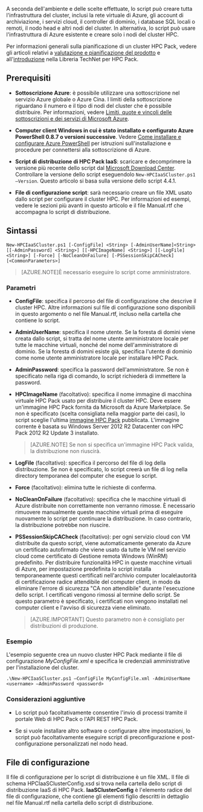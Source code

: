 



A seconda dell'ambiente e delle scelte effettuate, lo script può creare tutta l'infrastruttura del cluster, inclusi la rete virtuale di Azure, gli account di archiviazione, i servizi cloud, il controller di dominio, i database SQL locali o remoti, il nodo head e altri nodi del cluster. In alternativa, lo script può usare l'infrastruttura di Azure esistente e creare solo i nodi del cluster HPC.


Per informazioni generali sulla pianificazione di un cluster HPC Pack, vedere gli articoli relativi a [valutazione e pianificazione del prodotto](https://technet.microsoft.com/library/jj899596.aspx) e all'[introduzione](https://technet.microsoft.com/library/jj899590.aspx) nella Libreria TechNet per HPC Pack.



## Prerequisiti

* **Sottoscrizione Azure**: è possibile utilizzare una sottoscrizione nel servizio Azure globale o Azure Cina. I limiti della sottoscrizione riguardano il numero e il tipo di nodi del cluster che è possibile distribuire. Per informazioni, vedere [Limiti, quote e vincoli delle sottoscrizioni e dei servizi di Microsoft Azure](../articles/azure-subscription-service-limits.md).


* **Computer client Windows in cui è stato installato e configurato Azure PowerShell 0.8.7 o versioni successive**. Vedere [Come installare e configurare Azure PowerShell](../articles/powershell-install-configure.md) per istruzioni sull'installazione e procedure per connettersi alla sottoscrizione di Azure.


* **Script di distribuzione di HPC Pack IaaS**: scaricare e decomprimere la versione più recente dello script dal [Microsoft Download Center](https://www.microsoft.com/download/details.aspx?id=44949). Controllare la versione dello script eseguendolo `New-HPCIaaSCluster.ps1 –Version`. Questo articolo si basa sulla versione dello script 4.4.1.

* **File di configurazione script**: sarà necessario creare un file XML usato dallo script per configurare il cluster HPC. Per informazioni ed esempi, vedere le sezioni più avanti in questo articolo e il file Manual.rtf che accompagna lo script di distribuzione.


## Sintassi

```
New-HPCIaaSCluster.ps1 [-ConfigFile] <String> [-AdminUserName]<String> [[-AdminPassword] <String>] [[-HPCImageName] <String>] [[-LogFile] <String>] [-Force] [-NoCleanOnFailure] [-PSSessionSkipCACheck] [<CommonParameters>]
```
>[AZURE.NOTE]È necessario eseguire lo script come amministratore.

### Parametri

* **ConfigFile**: specifica il percorso del file di configurazione che descrive il cluster HPC. Altre informazioni sul file di configurazione sono disponibili in questo argomento o nel file Manual.rtf, incluso nella cartella che contiene lo script.

* **AdminUserName**: specifica il nome utente. Se la foresta di domini viene creata dallo script, si tratta del nome utente amministratore locale per tutte le macchine virtuali, nonché del nome dell'amministratore di dominio. Se la foresta di domini esiste già, specifica l'utente di dominio come nome utente amministratore locale per installare HPC Pack.

* **AdminPassword**: specifica la password dell'amministratore. Se non è specificato nella riga di comando, lo script richiederà di immettere la password.

* **HPCImageName** (facoltativo): specifica il nome immagine di macchina virtuale HPC Pack usato per distribuire il cluster HPC. Deve essere un'immagine HPC Pack fornita da Microsoft da Azure Marketplace. Se non è specificato (scelta consigliata nella maggior parte dei casi), lo script sceglie l'ultima [immagine HPC Pack](https://azure.microsoft.com/marketplace/partners/microsoft/hpcpack2012r2onwindowsserver2012r2/) pubblicata. L'immagine corrente è basata su Windows Server 2012 R2 Datacenter con HPC Pack 2012 R2 Update 3 installato.

    >[AZURE.NOTE] Se non si specifica un'immagine HPC Pack valida, la distribuzione non riuscirà.

* **LogFile** (facoltativo): specifica il percorso del file di log della distribuzione. Se non è specificato, lo script creerà un file di log nella directory temporanea del computer che esegue lo script.

* **Force** (facoltativo): elimina tutte le richieste di conferma.

* **NoCleanOnFailure** (facoltativo): specifica che le macchine virtuali di Azure distribuite non correttamente non verranno rimosse. È necessario rimuovere manualmente queste macchine virtuali prima di eseguire nuovamente lo script per continuare la distribuzione. In caso contrario, la distribuzione potrebbe non riuscire.

* **PSSessionSkipCACheck** (facoltativo): per ogni servizio cloud con VM distribuite da questo script, viene automaticamente generato da Azure un certificato autofirmato che viene usato da tutte le VM nel servizio cloud come certificato di Gestione remota Windows (WinRM) predefinito. Per distribuire funzionalità HPC in queste macchine virtuali di Azure, per impostazione predefinita lo script installa temporaneamente questi certificati nell'archivio computer locale\\autorità di certificazione radice attendibile del computer client, in modo da eliminare l'errore di sicurezza "CA non attendibile" durante l'esecuzione dello script. I certificati vengono rimossi al termine dello script. Se questo parametro è specificato, i certificati non vengono installati nel computer client e l'avviso di sicurezza viene eliminato.

    >[AZURE.IMPORTANT] Questo parametro non è consigliato per distribuzioni di produzione.

### Esempio

L'esempio seguente crea un nuovo cluster HPC Pack mediante il file di configurazione *MyConfigFile.xml* e specifica le credenziali amministrative per l'installazione del cluster.

```
.\New-HPCIaaSCluster.ps1 –ConfigFile MyConfigFile.xml -AdminUserName <username> –AdminPassword <password>
```

### Considerazioni aggiuntive



* Lo script può facoltativamente consentire l'invio di processi tramite il portale Web di HPC Pack o l'API REST HPC Pack.

* Se si vuole installare altro software o configurare altre impostazioni, lo script può facoltativamente eseguire script di preconfigurazione e post-configurazione personalizzati nel nodo head.


## File di configurazione

Il file di configurazione per lo script di distribuzione è un file XML. Il file di schema HPCIaaSClusterConfig.xsd si trova nella cartella dello script di distribuzione IaaS di HPC Pack. **IaaSClusterConfig** è l'elemento radice del file di configurazione, che contiene gli elementi figlio descritti in dettaglio nel file Manual.rtf nella cartella dello script di distribuzione.

<!---HONumber=AcomDC_0713_2016-->